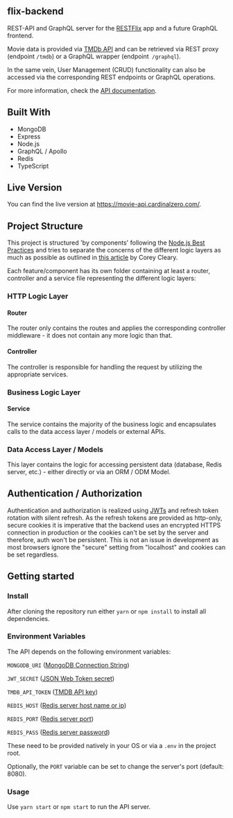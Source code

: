 ## flix-backend
REST-API and GraphQL server for the [RESTFlix](https://github.com/kimkwanka/RESTFlix) app and a future GraphQL frontend.

Movie data is provided via [TMDb API](https://developers.themoviedb.org/3/getting-started/introduction) and can be retrieved via REST proxy (endpoint `/tmdb`) or a GraphQL wrapper (endpoint` /graphql`).

In the same vein, User Management (CRUD) functionality can also be accessed via the corresponding REST endpoints or GraphQL operations.

For more information, check the [API documentation](https://movie-api.cardinalzero.com/documentation.html).
## Built With
- MongoDB
- Express
- Node.js
- GraphQL / Apollo
- Redis
- TypeScript

## Live Version
You can find the live version at https://movie-api.cardinalzero.com/.

## Project Structure
This project is structured 'by components' following the [Node.js Best Practices](https://github.com/goldbergyoni/nodebestpractices) and tries to separate the concerns of the different logic layers as much as possible as outlined in [this article](https://www.coreycleary.me/project-structure-for-an-express-rest-api-when-there-is-no-standard-way) by Corey Cleary.

Each feature/component has its own folder containing at least a router, controller and a service file representing the different logic layers:

### HTTP Logic Layer
#### Router
The router only contains the routes and applies the corresponding
controller middleware - it does not contain any more logic than that.

#### Controller
The controller is responsible for handling the request by utilizing the appropriate services.

### Business Logic Layer

#### Service
The service contains the majority of the business logic and encapsulates
calls to the data access layer / models or external APIs.

### Data Access Layer / Models
This layer contains the logic for accessing persistent data (database, Redis server, etc.) - either directly or via an ORM / ODM Model.

## Authentication / Authorization

Authentication and authorization is realized using [JWTs](https://jwt.io/) and refresh token rotation with silent refresh. As the refresh tokens are provided as http-only, secure cookies it is imperative that the backend uses an encrypted HTTPS connection in production or the cookies can't be set by the server and therefore, auth won't be persistent. This is not an issue in development as most browsers ignore the "secure" setting from "localhost" and cookies can be set regardless.

## Getting started

### Install
After cloning the repository run either
``yarn`` or ``npm install`` to install all dependencies.

### Environment Variables
The API depends on the following environment variables:

``MONGODB_URI`` ([MongoDB Connection String](https://docs.mongodb.com/manual/reference/connection-string/))

``JWT_SECRET`` ([JSON Web Token secret](https://jwt.io/introduction))

``TMDB_API_TOKEN`` ([TMDB API key](https://developers.themoviedb.org/3/getting-started/introduction))

``REDIS_HOST`` ([Redis server host name or ip](https://redis.io/topics/rediscli))

``REDIS_PORT`` ([Redis server port](https://redis.io/topics/rediscli))

``REDIS_PASS`` ([Redis server password](https://redis.io/topics/rediscli))

These need to be provided natively in your OS or via a ``.env`` in the project root.

Optionally, the ``PORT`` variable can be set to change the server's port (default: 8080).

### Usage
Use ``yarn start`` or ``npm start`` to run the API server.

